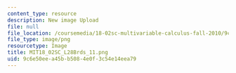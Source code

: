 ```yaml
---
content_type: resource
description: New image Upload
file: null
file_location: /coursemedia/18-02sc-multivariable-calculus-fall-2010/9c6e50eea45bb5084e0f3c54e14eea79_MIT18_02SC_L28Brds_11.png
file_type: image/png
resourcetype: Image
title: MIT18_02SC_L28Brds_11.png
uid: 9c6e50ee-a45b-b508-4e0f-3c54e14eea79
---
```

